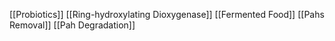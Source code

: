 [[Probiotics]]
[[Ring-hydroxylating Dioxygenase]]
[[Fermented Food]]
[[Pahs Removal]]
[[Pah Degradation]]

